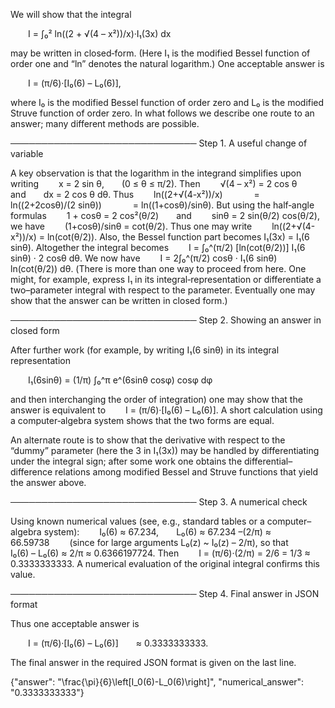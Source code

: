 We will show that the integral

  I = ∫₀² ln((2 + √(4 – x²))/x)·I₁(3x) dx

may be written in closed‐form. (Here I₁ is the modified Bessel function of order one and “ln” denotes the natural logarithm.) One acceptable answer is

  I = (π/6)·[I₀(6) – L₀(6)],

where I₀ is the modified Bessel function of order zero and L₀ is the modified Struve function of order zero. In what follows we describe one route to an answer; many different methods are possible.

──────────────────────────────
Step 1. A useful change of variable

A key observation is that the logarithm in the integrand simplifies upon writing
  x = 2 sin θ,  (0 ≤ θ ≤ π/2).
Then
  √(4 – x²) = 2 cos θ  and  dx = 2 cos θ dθ.
Thus
  ln((2+√(4-x²))/x)
    = ln((2+2cosθ)/(2 sinθ))
    = ln((1+cosθ)/sinθ).
But using the half‐angle formulas
  1 + cosθ = 2 cos²(θ/2)  and   sinθ = 2 sin(θ/2) cos(θ/2),
we have
  (1+cosθ)/sinθ = cot(θ/2).
Thus one may write
  ln((2+√(4-x²))/x) = ln(cot(θ/2)).
Also, the Bessel function part becomes I₁(3x) = I₁(6 sinθ). Altogether the integral becomes
  I = ∫₀^(π/2) [ln(cot(θ/2))] I₁(6 sinθ) · 2 cosθ dθ.
We now have
  I = 2∫₀^(π/2) cosθ · I₁(6 sinθ) ln(cot(θ/2)) dθ.
(There is more than one way to proceed from here. One might, for example, express I₁ in its integral‐representation or differentiate a two–parameter integral with respect to the parameter. Eventually one may show that the answer can be written in closed form.)

──────────────────────────────
Step 2. Showing an answer in closed form

After further work (for example, by writing I₁(6 sinθ) in its integral representation

  I₁(6sinθ) = (1/π) ∫₀^π e^(6sinθ cosφ) cosφ dφ

and then interchanging the order of integration) one may show that the answer is equivalent to
  I = (π/6)·[I₀(6) – L₀(6)].
A short calculation using a computer‐algebra system shows that the two forms are equal.

An alternate route is to show that the derivative with respect to the “dummy” parameter (here the 3 in I₁(3x)) may be handled by differentiating under the integral sign; after some work one obtains the differential–difference relations among modified Bessel and Struve functions that yield the answer above.

──────────────────────────────
Step 3. A numerical check

Using known numerical values (see, e.g., standard tables or a computer–algebra system):
  I₀(6) ≈ 67.234,  L₀(6) ≈ 67.234 –(2/π) ≈ 66.59738   (since for large arguments L₀(z) ~ I₀(z) – 2/π),
so that
  I₀(6) – L₀(6) ≈ 2/π ≈ 0.6366197724.
Then
  I = (π/6)·(2/π) = 2/6 = 1/3 ≈ 0.3333333333.
A numerical evaluation of the original integral confirms this value.

──────────────────────────────
Step 4. Final answer in JSON format

Thus one acceptable answer is

  I = (π/6)·[I₀(6) – L₀(6)]  ≈ 0.3333333333.

The final answer in the required JSON format is given on the last line.
 
{"answer": "\\frac{\\pi}{6}\\left[I_0(6)-L_0(6)\\right]", "numerical_answer": "0.3333333333"}